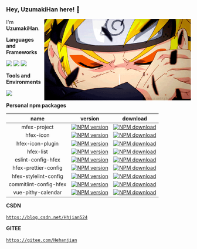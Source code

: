 ### Hey, UzumakiHan here! 👋
<img align="right" alt="GIF" src="https://raw.githubusercontent.com/UzumakiHan/static-files/master/images/uzumakiHan.gif" width="400" height="222" title="Naruto" />

I'm **UzumakiHan**.

**Languages and Frameworks**


<img height="30" src="https://skillicons.dev/icons?i=react,vue,vite,webpack,rollupjs,nodejs,js,ts,babel&perline=9&theme=dark" />
<img height="30" src="https://skillicons.dev/icons?i=jquery,html,css,scss,nuxtjs,bootstrap,md,mongodb,mysql&perline=9&theme=dark" />
<img height="30" src="https://skillicons.dev/icons?i=windicss,tailwind,express&perline=9&theme=dark" />



**Tools and Environments**

<img height="30" src="https://skillicons.dev/icons?i=vscode,github,gitlab,git,ps&perline=9&theme=dark" />


**Personal npm packages**

| name   | version |  download |
| :--: | :--: | :--: |
| mfex-project |  <a href="https://www.npmjs.com/package/mfex-project"><img src="https://img.shields.io/npm/v/mfex-project" alt="NPM version"></a>  | <a href="https://www.npmjs.com/package/mfex-project"><img src="https://img.shields.io/npm/dt/mfex-project" alt="NPM download"></a> |
| hfex-icon |  <a href="https://www.npmjs.com/package/hfex-icon"><img src="https://img.shields.io/npm/v/hfex-icon" alt="NPM version"></a>  | <a href="https://www.npmjs.com/package/hfex-icon"><img src="https://img.shields.io/npm/dt/hfex-icon" alt="NPM download"></a> |
| hfex-icon-plugin |  <a href="https://www.npmjs.com/package/hfex-icon-plugin"><img src="https://img.shields.io/npm/v/hfex-icon-plugin" alt="NPM version"></a>  | <a href="https://www.npmjs.com/package/hfex-icon-plugin"><img src="https://img.shields.io/npm/dt/hfex-icon-plugin" alt="NPM download"></a> |
| hfex-list |  <a href="https://www.npmjs.com/package/hfex-list"><img src="https://img.shields.io/npm/v/hfex-list" alt="NPM version"></a>  | <a href="https://www.npmjs.com/package/hfex-list"><img src="https://img.shields.io/npm/dt/hfex-list" alt="NPM download"></a> |
| eslint-config-hfex |  <a href="https://www.npmjs.com/package/eslint-config-hfex"><img src="https://img.shields.io/npm/v/eslint-config-hfex" alt="NPM version"></a>| <a href="https://www.npmjs.com/package/eslint-config-hfex"><img src="https://img.shields.io/npm/dt/eslint-config-hfex" alt="NPM download"></a>|
| hfex-prettier-config |  <a href="https://www.npmjs.com/package/hfex-prettier-config"><img src="https://img.shields.io/npm/v/hfex-prettier-config" alt="NPM version"></a>| <a href="https://www.npmjs.com/package/hfex-prettier-config"><img src="https://img.shields.io/npm/dt/hfex-prettier-config" alt="NPM download"></a>|
| hfex-stylelint-config |  <a href="https://www.npmjs.com/package/hfex-stylelint-config"><img src="https://img.shields.io/npm/v/hfex-stylelint-config" alt="NPM version"></a>| <a href="https://www.npmjs.com/package/hfex-stylelint-config"><img src="https://img.shields.io/npm/dt/hfex-stylelint-config" alt="NPM download"></a>|
| commitlint-config-hfex |  <a href="https://www.npmjs.com/package/commitlint-config-hfex"><img src="https://img.shields.io/npm/v/commitlint-config-hfex" alt="NPM version"></a>| <a href="https://www.npmjs.com/package/commitlint-config-hfex"><img src="https://img.shields.io/npm/dt/commitlint-config-hfex" alt="NPM download"></a>|
| vue-pithy-calendar |  <a href="https://www.npmjs.com/package/vue-pithy-calendar"><img src="https://img.shields.io/npm/v/vue-pithy-calendar" alt="NPM version"></a>| <a href="https://www.npmjs.com/package/vue-pithy-calendar"><img src="https://img.shields.io/npm/dt/vue-pithy-calendar" alt="NPM download"></a>|

**CSDN**

<code>https://blog.csdn.net/Hhjian524</code>

**GITEE**

<code>https://gitee.com/Hehanjian</code>

